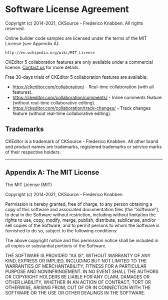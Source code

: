 Software License Agreement
==========================

Copyright (c) 2014-2021, CKSource - Frederico Knabben. All rights reserved.

Online builder code samples are licensed under the terms of the MIT License (see Appendix A):

	http://en.wikipedia.org/wiki/MIT_License

CKEditor 5 collaboration features are only available under a commercial license. [Contact us](https://ckeditor.com/contact/) for more details.

Free 30-days trials of CKEditor 5 collaboration features are available:
 * https://ckeditor.com/collaboration/ - Real-time collaboration (with all features).
 * https://ckeditor.com/collaboration/comments/ - Inline comments feature (without real-time collaborative editing).
 * https://ckeditor.com/collaboration/track-changes/ - Track changes feature (without real-time collaborative editing).

Trademarks
----------

CKEditor is a trademark of CKSource - Frederico Knabben. All other brand
and product names are trademarks, registered trademarks or service
marks of their respective holders.

---

Appendix A: The MIT License
---------------------------

The MIT License (MIT)

Copyright (c) 2014-2021, CKSource - Frederico Knabben

Permission is hereby granted, free of charge, to any person obtaining a copy
of this software and associated documentation files (the "Software"), to deal
in the Software without restriction, including without limitation the rights
to use, copy, modify, merge, publish, distribute, sublicense, and/or sell
copies of the Software, and to permit persons to whom the Software is
furnished to do so, subject to the following conditions:

The above copyright notice and this permission notice shall be included in
all copies or substantial portions of the Software.

THE SOFTWARE IS PROVIDED "AS IS", WITHOUT WARRANTY OF ANY KIND, EXPRESS OR
IMPLIED, INCLUDING BUT NOT LIMITED TO THE WARRANTIES OF MERCHANTABILITY,
FITNESS FOR A PARTICULAR PURPOSE AND NONINFRINGEMENT. IN NO EVENT SHALL THE
AUTHORS OR COPYRIGHT HOLDERS BE LIABLE FOR ANY CLAIM, DAMAGES OR OTHER
LIABILITY, WHETHER IN AN ACTION OF CONTRACT, TORT OR OTHERWISE, ARISING FROM,
OUT OF OR IN CONNECTION WITH THE SOFTWARE OR THE USE OR OTHER DEALINGS IN
THE SOFTWARE.
